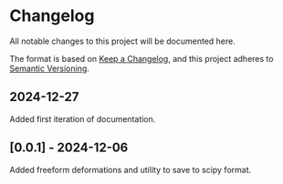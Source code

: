 # Changelog

All notable changes to this project will be documented here.

The format is based on [Keep a Changelog](https://keepachangelog.com/en/1.1.0/),
and this project adheres to [Semantic Versioning](https://semver.org/spec/v2.0.0.html).

## 2024-12-27

Added first iteration of documentation.

## [0.0.1] - 2024-12-06

Added freeform deformations and utility to save to scipy format.
